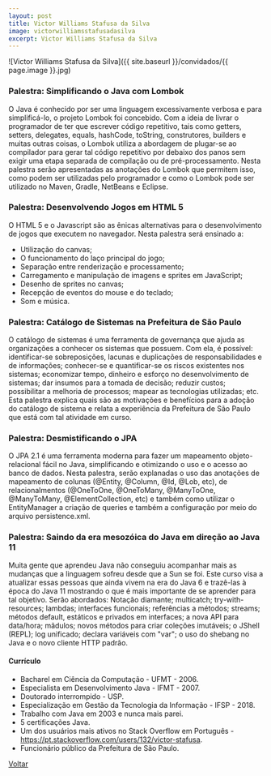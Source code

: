 ```yaml
---
layout: post
title: Victor Williams Stafusa da Silva
image: victorwilliamsstafusadasilva
excerpt: Victor Williams Stafusa da Silva
---
```

![Victor Williams Stafusa da Silva]({{ site.baseurl }}/convidados/{{ page.image }}.jpg)

### Palestra: Simplificando o Java com Lombok

O Java é conhecido por ser uma linguagem excessivamente verbosa e para simplificá-lo, o projeto Lombok foi concebido. Com a ideia de livrar o programador de ter que escrever código repetitivo, tais como getters, setters, delegates, equals, hashCode, toString, construtores, builders e muitas outras coisas, o Lombok utiliza a abordagem de plugar-se ao compilador para gerar tal código repetitivo por debaixo dos panos sem exigir uma etapa separada de compilação ou de pré-processamento. Nesta palestra serão apresentadas as anotações do Lombok que permitem isso, como podem ser utilizadas pelo programador e como o Lombok pode ser utilizado no Maven, Gradle, NetBeans e Eclipse.

### Palestra: Desenvolvendo Jogos em HTML 5

O HTML 5 e o Javascript são as ênicas alternativas para o desenvolvimento de jogos que executem no navegador. Nesta palestra será ensinado a:
* Utilização do canvas;
* O funcionamento do laço principal do jogo;
* Separação entre renderização e processamento;
* Carregamento e manipulação de imagens e sprites em JavaScript;
* Desenho de sprites no canvas;
* Recepção de eventos do mouse e do teclado;
* Som e música.

### Palestra: Catálogo de Sistemas na Prefeitura de São Paulo

O catálogo de sistemas é uma ferramenta de governança que ajuda as organizações a conhecer os sistemas que possuem. Com ela, é possível: identificar-se sobreposições, lacunas e duplicações de responsabilidades e de informações; conhecer-se e quantificar-se os riscos existentes nos sistemas; economizar tempo, dinheiro e esforço no desenvolvimento de sistemas; dar insumos para a tomada de decisão; reduzir custos; possibilitar a melhoria de processos; mapear as tecnologias utilizadas; etc. Esta palestra explica quais são as motivações e benefí­cios para a adoção do catálogo de sistema e relata a experiência da Prefeitura de São Paulo que está com tal atividade em curso.

### Palestra: Desmistificando o JPA

O JPA 2.1 é uma ferramenta moderna para fazer um mapeamento objeto-relacional fácil no Java, simplificando e otimizando o uso e o acesso ao banco de dados. Nesta palestra, serão explanadas o uso das anotações de mapeamento de colunas (@Entity, @Column, @Id, @Lob, etc), de relacionalmentos (@OneToOne, @OneToMany, @ManyToOne, @ManyToMany, @ElementCollection, etc) e também como utilizar o EntityManager a criação de queries e também a configuração por meio do arquivo persistence.xml.

### Palestra: Saindo da era mesozóica do Java em direção ao Java 11

Muita gente que aprendeu Java não conseguiu acompanhar mais as mudanças que a linguagem sofreu desde que a Sun se foi. Este curso visa a atualizar essas pessoas que ainda vivem na era do Java 6 e trazê-las à época do Java 11 mostrando o que é mais importante de se aprender para tal objetivo. Serão abordados: Notação diamante; multicatch; try-with-resources; lambdas; interfaces funcionais; referências a métodos; streams; métodos default, estáticos e privados em interfaces; a nova API para data/hora; mãdulos; novos métodos para criar coleções imutáveis; o JShell (REPL); log unificado; declara variáveis com "var"; o uso do shebang no Java e o novo cliente HTTP padrão.

#### Currículo

* Bacharel em Ciência da Computação - UFMT - 2006. 
* Especialista em Desenvolvimento Java - IFMT - 2007. 
* Doutorado interrompido - USP. 
* Especialização em Gestão da Tecnologia da Informação - IFSP - 2018.
* Trabalho com Java em 2003 e nunca mais parei. 
* 5 certificações Java.
* Um dos usuários mais ativos no Stack Overflow em Português - https://pt.stackoverflow.com/users/132/victor-stafusa.
* Funcionário público da Prefeitura de São Paulo.

<a href="{{ site.baseurl }}/index.html">Voltar</a>
